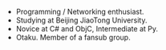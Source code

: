 - Programming / Networking enthusiast.
- Studying at Beijing JiaoTong University.
- Novice at C# and ObjC, Intermediate at Py.
- Otaku. Member of a fansub group.
